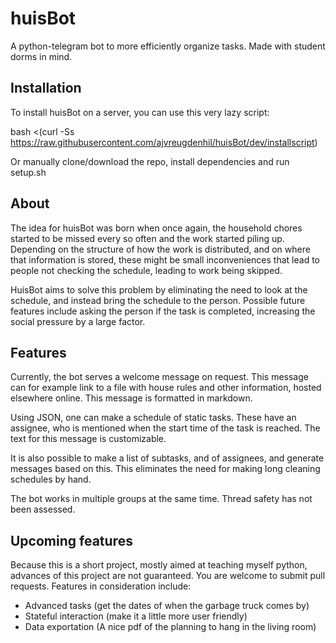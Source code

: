 # huisBot

A python-telegram bot to more efficiently organize tasks. Made with student dorms in mind.

## Installation
To install huisBot on a server, you can use this very lazy script:

bash <(curl -Ss https://raw.githubusercontent.com/ajvreugdenhil/huisBot/dev/installscript)

Or manually clone/download the repo, install dependencies and run setup.sh

## About
The idea for huisBot was born when once again, the household chores started to be missed every so often and the work started piling up. Depending on the structure of how the work is distributed, and on where that information is stored, these might be small inconveniences that lead to people not checking the schedule, leading to work being skipped. 

HuisBot aims to solve this problem by eliminating the need to look at the schedule, and instead bring the schedule to the person. Possible future features include asking the person if the task is completed, increasing the social pressure by a large factor.


## Features
Currently, the bot serves a welcome message on request. This message can for example link to a file with house rules and other information, hosted elsewhere online. This message is formatted in markdown.

Using JSON, one can make a schedule of static tasks. These have an assignee, who is mentioned when the start time of the task is reached. The text for this message is customizable.

It is also possible to make a list of subtasks, and of assignees, and generate messages based on this. This eliminates the need for making long cleaning schedules by hand.

The bot works in multiple groups at the same time. Thread safety has not been assessed.

## Upcoming features
Because this is a short project, mostly aimed at teaching myself python, advances of this project are not guaranteed. You are welcome to submit pull requests. Features in consideration include:

- Advanced tasks (get the dates of when the garbage truck comes by)
- Stateful interaction (make it a little more user friendly)
- Data exportation (A nice pdf of the planning to hang in the living room)